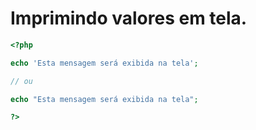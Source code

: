 # Imprimindo valores em tela.

```php
<?php

echo 'Esta mensagem será exibida na tela';

// ou

echo "Esta mensagem será exibida na tela";

?>
```
